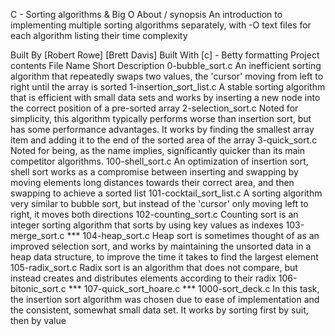 C - Sorting algorithms & Big O
About / synopsis
An introduction to implementing multiple sorting algorithms separately, with -O text files for each algorithm listing their time complexity

Built By
[Robert Rowe]
[Brett Davis]
Built With
[c] - Betty formatting
Project contents
File Name	Short Description
0-bubble_sort.c	An inefficient sorting algorithm that repeatedly swaps two values, the 'cursor' moving from left to right until the array is sorted
1-insertion_sort_list.c	A stable sorting algorithm that is efficient with small data sets and works by inserting a new node into the correct position of a pre-sorted array
2-selection_sort.c	Noted for simplicity, this algorithm typically performs worse than insertion sort, but has some performance advantages. It works by finding the smallest array item and adding it to the end of the sorted area of the array
3-quick_sort.c	Noted for being, as the name implies, significantly quicker than its main competitor algorithms.
100-shell_sort.c	An optimization of insertion sort, shell sort works as a compromise between inserting and swapping by moving elements long distances towards their correct area, and then swapping to achieve a sorted list
101-cocktail_sort_list.c	A sorting algorithm very similar to bubble sort, but instead of the 'cursor' only moving left to right, it moves both directions
102-counting_sort.c	Counting sort is an integer sorting algorithm that sorts by using key values as indexes
103-merge_sort.c	***
104-heap_sort.c	Heap sort is sometimes thought of as an improved selection sort, and works by maintaining the unsorted data in a heap data structure, to improve the time it takes to find the largest element
105-radix_sort.c	Radix sort is an algorithm that does not compare, but instead creates and distributes elements according to their radix
106-bitonic_sort.c	***
107-quick_sort_hoare.c	***
1000-sort_deck.c	In this task, the insertion sort algorithm was chosen due to ease of implementation and the consistent, somewhat small data set. It works by sorting first by suit, then by value
